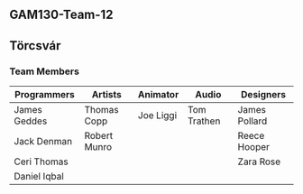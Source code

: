 ## GAM130-Team-12

## Törcsvár

### Team Members
|Programmers   |Artists          |Animator     |Audio         |Designers        |
|--------------|-----------------|-------------|--------------|-----------------|
|James Geddes  |Thomas Copp      |Joe Liggi    |Tom Trathen   |James Pollard    |         
|Jack Denman   |Robert Munro     |             |              |Reece Hooper     |
|Ceri Thomas   |                 |             |              |Zara Rose        |
|Daniel Iqbal  |                 |             |              |                 |
